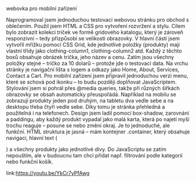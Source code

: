 webovka pro mobilní zařízení 

Naprogramoval jsem jednoduchou testovací webovou stránku pro obchod s oblečením. Použil jsem HTML a CSS pro vytvoření rozvržení a stylu. Cílem bylo zobrazit kolekci triček ve formě gridového katalogu, který je zároveň responzivní – tedy přizpůsobí se velikosti obrazovky.
V hlavní části jsem vytvořil mřížku pomocí CSS Grid, kde jednotlivé položky (produkty) mají vlastní třídy jako clothing-column1, clothing-column2 atd. Každý z těchto boxů obsahuje obrázek trička, jeho název a cenu. Zatím jsou všechny položky stejné – tričko za 10 dolarů – protože jde o testovací data.
Na vrchu stránky je navigační lišta s logem a odkazy jako Home, About, Services, Contact a Cart. Pro mobilní zařízení jsem připravil jednoduchou verzi menu, které se schová pod ikonku – to budu později doplňovat JavaScriptem.
Stylování jsem si pohrál přes @media queries, takže při různých šířkách obrazovky se obsah automaticky přeuspořádá. Například na mobilu se zobrazují produkty jeden pod druhým, na tabletu dva vedle sebe a na desktopu třeba čtyři vedle sebe. Díky tomu je stránka přehledná a použitelná i na telefonech.
Design jsem ladil pomocí box-shadow, zarovnání a paddingu, aby každý produkt vypadal jako malá karta, která po najetí myší trochu reaguje – posune se nebo změní okraj. Je to jednoduché, ale funkční.
HTML struktura je jasná – mám kontejner .container, který obsahuje navigaci, hlavní text (<main>) a všechny produkty jako jednotlivé divy. Do JavaScriptu se zatím nepouštím, ale v budoucnu tam chci přidat např. filtrování podle kategorií nebo funkční košík.


link:https://youtu.be/YkCr7yPfAwg



















